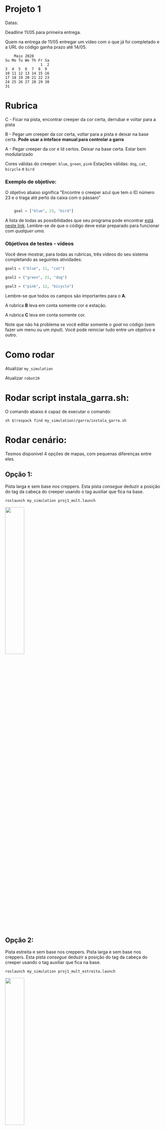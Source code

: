 # Projeto 1

Datas:

Deadline 11/05 para primeira entrega. 

Quem na entrega de 11/05 entregar um vídeo com o que já foi completado  e a URL do código ganha prazo até 14/05. 


        Maio 2020
    Su Mo Tu We Th Fr Sa
                    1  2
    3  4  5  6  7  8  9
    10 11 12 13 14 15 16
    17 18 19 20 21 22 23
    24 25 26 27 28 29 30
    31



# Rubrica


C - Ficar na pista, encontrar creeper da cor certa, derrubar e voltar para a pista

B - Pegar um creeper da cor certa, voltar para a pista e deixar na base certa. **Pode usar a inteface manual para controlar a garra** 

A - Pegar creeper da cor e Id certos. Deixar na base certa. Estar bem modularizado 


Cores válidas do creeper: `blue`, `green`, `pink`
Estações válidas: `dog`, `cat`, `bicycle` e `bird`

### Exemplo de objetivo: 

O objetivo abaixo significa "Encontre o creeper azul que tem o ID número 23 e o traga até perto da caixa com o pássaro"

~~~python

    goal = ["blue", 23, "bird"]

~~~

A lista de todas as possibilidades que seu programa pode encontrar [está neste link](./todas_possibilidades.md). Lembre-se de que o código deve estar preparado para funcionar com *qualquer uma*. 

### Objetivos de testes - vídeos

Você deve mostrar, para todas as rubricas, três vídeos do seu sistema  completando as seguintes atividades:

```python
goal1 = ("blue", 11, "cat")

goal2 = ("green", 21, "dog")

goal3 = ("pink", 12, "bicycle")
```

Lembre-se que todos os campos são importantes para o **A**.  

A rubrica **B** leva em conta somente cor e estação. 

A rubrica **C** leva em conta somente cor. 

Note que não há problema se você editar somente o *goal* no código (sem fazer um menu ou um *input*). Você pode reiniciar tudo entre um objetivo e outro.

# Como rodar 

Atualizar `my_simulation` 

Atualizar `robot20`  


# Rodar script instala_garra.sh:

O comando abaixo é capaz de executar o comando:

    sh $(rospack find my_simulation)/garra/instala_garra.sh
    

# Rodar cenário:

Tesmos disponivel 4 opções de mapas, com pequenas diferenças entre eles.

## Opção 1:
Pista larga e sem base nos creppers. Esta pista *consegue* deduzir a posição do tag da cabeça do creeper usando o tag auxiliar que fica na base. 

    roslaunch my_simulation proj1_mult.launch
    
<img src="https://github.com/arnaldojr/my_simulation/blob/master/garra/img/proj1.png" width=35%></img>


## Opção 2:
Pista estreita e sem base nos creppers. Pista larga e sem base nos creppers. Esta pista *consegue* deduzir a posição do tag da cabeça do creeper usando o tag auxiliar que fica na base. 

    roslaunch my_simulation proj1_mult_estreita.launch

<img src="https://github.com/arnaldojr/my_simulation/blob/master/garra/img/proj1_estreita.png" width=35%></img>

**Obs.:** Os launches `proj1_mult` e `proj1_mult_estreita` foram alterados para usar multi-marker, que aumentam a precisão.  

## Opção 3:
Pista larga e com base nos creppers. Esta pista <font color=red>só consegue informar o tag quando a cabeça do *creeper* estiver visível</font>. 

    roslaunch my_simulation proj1_base.launch

<img src="https://github.com/arnaldojr/my_simulation/blob/master/garra/img/proj1_base.png" width=35%></img>


## Opção 4:
Pista estreita e com base nos creppers. Esta pista só <font color=red>consegue informar o tag quando a cabeça do *creeper* estiver visível</font>. 

    roslaunch my_simulation proj1_base_estreita.launch


<img src="https://github.com/arnaldojr/my_simulation/blob/master/garra/img/proj1_base_estreita.png" width=35%></img>


A figura abaixo mostra a pista do projeto. 

<img src="./pista_estreita_duas_cameras.png" width=85%></img>



# Rodar exemplo 

Existe um código exemplo que junta 

    rosrun projeto1_base base_proj.py

Este exemplo pode ou não ser usado, conforme seu grupo achar melhor. 

# Rviz - visualizador dos sensores

Existe uma configuração do Rviz já adequada a visualizar os sensores (câmera, laser, tag) pertinentes deste projeto. Para usá-la faça:

    roslaunch my_simulation rviz.launch

O Rviz deve se abrir numa visão semelhante ao que temos abaixo.  O uso do Rviz é essencial [só se você estiver convertendo entre sistemas de coordenadas em seu programa Python](./transformacoes.md).

<img src=./rviz_texto.png></img>


# Usando a garra

Iniciando o módulo de controle da garra:

    roslaunch turtlebot3_manipulation_moveit_config move_group.launch

Para abrir o software para controlar a garra interativamente e aprender os ângulos e posições:


    roslaunch turtlebot3_manipulation_gui turtlebot3_manipulation_gui.launch

O software permite que você especifique o movimento da garra **tanto em ângulos** quando em termos da posição desejada para a ponta da garra.

<img src="./ferramenta_manipulador.png" width=85%></img>

[Este vídeo  demonstra como agarrar o creeper e suspendê-lo](https://www.youtube.com/watch?v=Sq5ZDQDoR4w&feature=youtu.be) para que fique acima da câmera sem atrapalhar a visão.


Note que até o conceito B você pode oeprar a garra manualmente. Para fazer isso programe seu robô para chegar perto o suficiente do creeper e pedir explicitamente que você o opere. Você vai precisar usar um `raw_input()` no código para **congelar** o terminal enquanto faz a pilotagem. Par

Existem algumas orientações sobre como controlar a garra neste link [https://github.com/arnaldojr/my_simulation/blob/master/garra/Open_manipulator_gui.md](https://github.com/arnaldojr/my_simulation/blob/master/garra/Open_manipulator_gui.md).

Note que você **precisa** ter este projeto em seu `catkin_ws/src` senão a garra fica com um dos lados frouxos. O script `instala_garra.sh` faz o download dele, mas certifique-se. 

    cd ~/catkin_ws/src
    git clone https://github.com/roboticsgroup/roboticsgroup_gazebo_plugins


## Controlando a garra por código

Rodando o software para controlar a garra

[Exemplo que controla](https://github.com/arnaldojr/my_simulation/blob/master/garra/scripts/garra_demo.py) passando tanto ângulos quanto posições-objetivo. 

    rosrun my_simulation garra_demo.py 

## Transformações 

Veja o [adendo sobre transformações](./transformacoes.md) e os tags Alvar se estiver já buscando o conceito A. 







